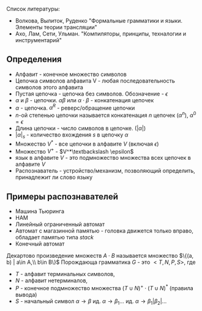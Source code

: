 Список литературы:
- Волкова, Вылиток, Руденко "Формальные грамматики и языки. Элементы теории трансляции"
- Ахо, Лам, Сети, Ульман. "Компиляторы, принципы, техналогии и инструментарий"

## Определения
- Алфавит - конечное множество символов
- Цепочка символов алфавита V - любая последовательность символов этого алфавита
- Пустая цепочка - цепочка без символов. Обозначение - $\epsilon$
- $\alpha$ и $\beta$ - цепочки. $\alpha\beta$ или $\alpha \cdot \beta$ - конкатенация цепочек
- $\alpha$ - цепочка. $\alpha^R$ - реверс/обращение цепочки
- $n$-ой степенью цепочки называется конкатенация $n$ цепочек ($\alpha^n$), $\alpha^0=\epsilon$
- Длина цепочки - число символов в цепочке. ($|\alpha|$)
- $|\alpha|_s$ - количество вхождения $s$ в цепочку $\alpha$
- Множество $V^*$ - все цепочки в алфавите $V$ (включая $\epsilon$)
- Множество $V^+$ - $V^*\textbackslash \epsilon$ 
- язык в алфавите $V$ - это подмножество множества всех цепочек в алфавите $V$
- Распознаватель - устройство/механизм, позволяющий определить, принадлежит ли слово языку

## Примеры распознавателей
- Машина Тьюринга
- НАМ
- Линейный ограниченный автомат
- Автомат с магазинной памятью - головка движется только вправо, обладает памятью типа $stack$
- Конечный автомат

Декартово произведение множеств $A \cdot B$ называется множество $\{(a, b) | a\in A,\\ b\in B\}$
Порождающа грамматика $G$ - это $<T, N, P, S>$, где 
- $T$ - алфавит терминальных символов, 
- $N$ - алфавит нетерминалов, 
- $P$ - конечное подмножество множества $(T\cup N)^+\cdot(T\cup N)^*$ (правила вывода)
- $S$ - начальный символ 
$\alpha\rightarrow\beta$ ид. $\alpha\rightarrow\beta_1\dots$ ид. $\alpha\rightarrow \beta_1|\beta_2|\dots$

